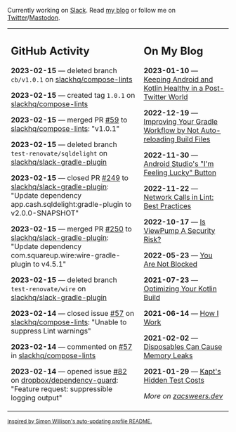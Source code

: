 Currently working on [Slack](https://slack.com/). Read [my blog](https://zacsweers.dev/) or follow me on [Twitter](https://twitter.com/ZacSweers)/[Mastodon](https://hachyderm.io/@ZacSweers).

<table><tr><td valign="top" width="60%">

## GitHub Activity
<!-- githubActivity starts -->
**2023-02-15** — deleted branch `cb/v1.0.1` on [slackhq/compose-lints](https://github.com/slackhq/compose-lints)

**2023-02-15** — created tag `1.0.1` on [slackhq/compose-lints](https://github.com/slackhq/compose-lints)

**2023-02-15** — merged PR [#59](https://github.com/slackhq/compose-lints/pull/59) to [slackhq/compose-lints](https://github.com/slackhq/compose-lints): "v1.0.1"

**2023-02-15** — deleted branch `test-renovate/sqldelight` on [slackhq/slack-gradle-plugin](https://github.com/slackhq/slack-gradle-plugin)

**2023-02-15** — closed PR [#249](https://github.com/slackhq/slack-gradle-plugin/pull/249) to [slackhq/slack-gradle-plugin](https://github.com/slackhq/slack-gradle-plugin): "Update dependency app.cash.sqldelight:gradle-plugin to v2.0.0-SNAPSHOT"

**2023-02-15** — merged PR [#250](https://github.com/slackhq/slack-gradle-plugin/pull/250) to [slackhq/slack-gradle-plugin](https://github.com/slackhq/slack-gradle-plugin): "Update dependency com.squareup.wire:wire-gradle-plugin to v4.5.1"

**2023-02-15** — deleted branch `test-renovate/wire` on [slackhq/slack-gradle-plugin](https://github.com/slackhq/slack-gradle-plugin)

**2023-02-14** — closed issue [#57](https://github.com/slackhq/compose-lints/issues/57) on [slackhq/compose-lints](https://github.com/slackhq/compose-lints): "Unable to suppress Lint warnings"

**2023-02-14** — commented on [#57](https://github.com/slackhq/compose-lints/issues/57#issuecomment-1430419641) in [slackhq/compose-lints](https://github.com/slackhq/compose-lints)

**2023-02-14** — opened issue [#82](https://github.com/dropbox/dependency-guard/issues/82) on [dropbox/dependency-guard](https://github.com/dropbox/dependency-guard): "Feature request: suppressible logging output"
<!-- githubActivity ends -->
</td><td valign="top" width="40%">

## On My Blog
<!-- blog starts -->
**2023-01-10** — [Keeping Android and Kotlin Healthy in a Post-Twitter World](https://www.zacsweers.dev/keeping-android-healthy/)

**2022-12-19** — [Improving Your Gradle Workflow by Not Auto-reloading Build Files](https://www.zacsweers.dev/improving-your-workflow-by-not-auto-reloading-build-files/)

**2022-11-30** — [Android Studio's "I'm Feeling Lucky" Button](https://www.zacsweers.dev/android-studios-im-feeling-lucky-button/)

**2022-11-22** — [Network Calls in Lint: Best Practices](https://www.zacsweers.dev/network-calls-in-lint-best-practices/)

**2022-10-17** — [Is ViewPump A Security Risk?](https://www.zacsweers.dev/is-viewpump-a-security-risk/)

**2022-05-23** — [You Are Not Blocked](https://www.zacsweers.dev/you-are-not-blocked/)

**2021-07-23** — [Optimizing Your Kotlin Build](https://www.zacsweers.dev/optimizing-your-kotlin-build/)

**2021-06-14** — [How I Work](https://www.zacsweers.dev/how-i-work/)

**2021-02-02** — [Disposables Can Cause Memory Leaks](https://www.zacsweers.dev/disposables-can-cause-memory-leaks/)

**2021-01-29** — [Kapt's Hidden Test Costs](https://www.zacsweers.dev/kapts-hidden-test-costs/)
<!-- blog ends -->
_More on [zacsweers.dev](https://zacsweers.dev/)_
</td></tr></table>

<sub><a href="https://simonwillison.net/2020/Jul/10/self-updating-profile-readme/">Inspired by Simon Willison's auto-updating profile README.</a></sub>